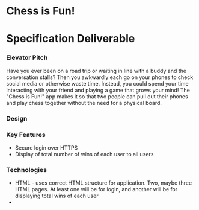 # Chess is Fun!
# Specification Deliverable
### Elevator Pitch

Have you ever been on a road trip or waiting in line with a buddy and the conversation stalls? Then you awkwardly each go on your phones to check social media or otherwise waste time. Instead, you could spend your time interacting with your friend and playing a game that grows your mind! The "Chess is Fun!" app makes it so that two people can pull out their phones and play chess together without the need for a physical board.

### Design
### Key Features
- Secure login over HTTPS
- Display of total number of wins of each user to all users
### Technologies
- HTML - uses correct HTML structure for application. Two, maybe three HTML pages. At least one will be for login, and another will be for displaying total wins of each user
- 
<!-- ## HTML Deliverable
## CSS Deliverable
## JavaScript Deliverable
## Service Deliverable
## DB/Login Deliverable
## WebSocket Deliverable
## React Deliverable -->